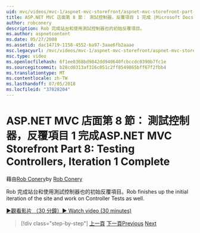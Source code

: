 ```yaml
---
uid: mvc/videos/mvc-1/aspnet-mvc-storefront/aspnet-mvc-storefront-part-8-testing-controllers-iteration-1-complete
title: ASP.NET MVC 店面第 8 節： 測試控制器，反覆項目 1 完成 |Microsoft Docs
author: robconery
description: Rob 完成站台和使用測試控制器也的初始反覆項目。
ms.author: aspnetcontent
ms.date: 05/27/2008
ms.assetid: dac14719-1158-4552-ba97-3aae6fb2aaae
msc.legacyurl: /mvc/videos/mvc-1/aspnet-mvc-storefront/aspnet-mvc-storefront-part-8-testing-controllers-iteration-1-complete
msc.type: video
ms.openlocfilehash: 6f1ee0368bd9842dd940640fcbccdc0390b7fc1e
ms.sourcegitcommit: b28cd0313af316c051c2ff8549865bff67f2fbb4
ms.translationtype: MT
ms.contentlocale: zh-TW
ms.lasthandoff: 07/05/2018
ms.locfileid: "37828204"
---
```

<a name="aspnet-mvc-storefront-part-8-testing-controllers-iteration-1-complete"></a><span data-ttu-id="c4124-103">ASP.NET MVC 店面第 8 節： 測試控制器，反覆項目 1 完成</span><span class="sxs-lookup"><span data-stu-id="c4124-103">ASP.NET MVC Storefront Part 8: Testing Controllers, Iteration 1 Complete</span></span>
====================
<span data-ttu-id="c4124-104">藉由[Rob Conery](https://github.com/robconery)</span><span class="sxs-lookup"><span data-stu-id="c4124-104">by [Rob Conery](https://github.com/robconery)</span></span>

<span data-ttu-id="c4124-105">Rob 完成站台和使用測試控制器也的初始反覆項目。</span><span class="sxs-lookup"><span data-stu-id="c4124-105">Rob finishes up the initial iteration of the site and work on Controller Tests as well.</span></span>

[<span data-ttu-id="c4124-106">&#9654;觀看影片 （30 分鐘）</span><span class="sxs-lookup"><span data-stu-id="c4124-106">&#9654; Watch video (30 minutes)</span></span>](https://channel9.msdn.com/Blogs/ASP-NET-Site-Videos/aspnet-mvc-storefront-part-8-testing-controllers-iteration-1-complete)

> [!div class="step-by-step"]
> <span data-ttu-id="c4124-107">[上一頁](aspnet-mvc-storefront-part-7-routing-and-ui-work.md)
> [下一頁](aspnet-mvc-storefront-part-9-the-shopping-cart.md)</span><span class="sxs-lookup"><span data-stu-id="c4124-107">[Previous](aspnet-mvc-storefront-part-7-routing-and-ui-work.md)
[Next](aspnet-mvc-storefront-part-9-the-shopping-cart.md)</span></span>
